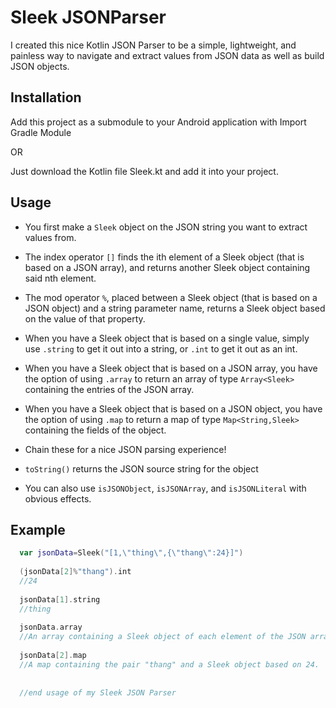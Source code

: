# Sleek JSONParser

I created this nice Kotlin JSON Parser to be a simple, lightweight, and painless way to navigate and extract values from JSON data as well as build JSON objects.

## Installation

Add this project as a submodule to your Android application with Import Gradle Module

OR

Just download the Kotlin file Sleek.kt and add it into your project.

## Usage

- You first make a `Sleek` object on the JSON string you want to extract values from.

- The index operator `[]` finds the ith element of a Sleek object (that is based on a JSON array), and returns another Sleek object containing said nth element.

- The mod operator `%`, placed between a Sleek object (that is based on a JSON object) and a string parameter name, returns a Sleek object based on the value of that property.

- When you have a Sleek object that is based on a single value, simply use `.string` to get it out into a string, or `.int` to get it out as an int.

- When you have a Sleek object that is based on a JSON array, you have the option of using `.array` to return an array of type `Array<Sleek>` containing the entries of the JSON array.

- When you have a Sleek object that is based on a JSON object, you have the option of using `.map` to return a map of type `Map<String,Sleek>` containing the fields of the object.

- Chain these for a nice JSON parsing experience!

- `toString()` returns the JSON source string for the object 

- You can also use `isJSONObject`, `isJSONArray`, and `isJSONLiteral` with obvious effects.

## Example

  ```kotlin
    var jsonData=Sleek("[1,\"thing\",{\"thang\":24}]")
    
    (jsonData[2]%"thang").int
    //24
    
    jsonData[1].string
    //thing
    
    jsonData.array
    //An array containing a Sleek object of each element of the JSON array: 1, "thing", and {"thang":24}
    
    jsonData[2].map
    //A map containing the pair "thang" and a Sleek object based on 24.
    
    
    //end usage of my Sleek JSON Parser
  ```
